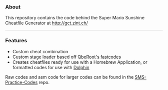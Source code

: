 ### About
This repository contains the code behind the Super Mario Sunshine Cheatfile Generator at http://gct.zint.ch/

---
### Features
* Custom cheat combination
* Custom stage loader based off [QbeRoot's fastcodes](https://github.com/QbeRoot/fastcodes)
* Creates cheatfiles ready for use with a Homebrew Application, or formatted codes for use with [Dolphin](https://github.com/dolphin-emu/dolphin)

Raw codes and asm code for larger codes can be found in the [SMS-Practice-Codes](https://github.com/BitPatty/SMS-Practice-Codes) repo.